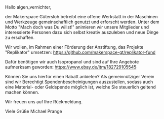 Hallo algen_vernichter,

der Makerspace Gütersloh betreibt eine offene Werkstatt in der Maschinen und Werkzeuge gemeinschaftlich genutzt und erforscht werden.
Unter dem Motto "Mach doch was Du willst!" animieren wir unsere Mitglieder und interessierte Personen dazu sich selbst kreativ auszuleben und neue Dinge zu erschaffen.

Wir wollen, im Rahmen einer Förderung der Anstiftung, das Projekte "Replikator" umsetzen:
https://github.com/makerspace-gt/replikator-fund

Dafür benötigen wir auch Isopropanol und sind auf Ihre Angebote aufmerksam geworden:
https://www.ebay.de/itm/182729105545

Können Sie uns hierfür einen Rabatt anbieten?
Als gemeinnütziger Verein sind wir Berechtigt Spendenbescheinigungen auszustellen, sodass auch eine Material- oder Geldspende möglich ist, welche Sie steuerlich geltend machen können.

Wir freuen uns auf Ihre Rückmeldung.

Viele Grüße
Michael Prange